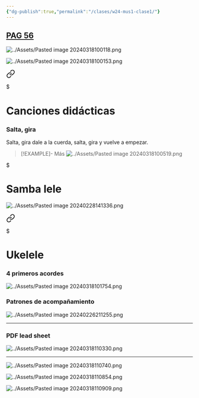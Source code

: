 ```yaml
---
{"dg-publish":true,"permalink":"/clases/w24-mus1-clase1/"}
---
```




<div class=slide>

## [PAG 56](https://www.blinklearning.com/v/1710168887/theme_tmpux/launch.php?theme=tmpux#activity/4239478/65132326/421303510)

</div>
<div class=slide>

![../Assets/Pasted image 20240318100118.png](/img/user/Assets/Pasted%20image%2020240318100118.png)

</div>

<div class=slide>

![../Assets/Pasted image 20240318100153.png](/img/user/Assets/Pasted%20image%2020240318100153.png)

</div>
<div class=slide>


<div class="transclusion internal-embed is-loaded"><a class="markdown-embed-link" href="/recursos/canciones-didacticas/#salta-gira" aria-label="Open link"><svg xmlns="http://www.w3.org/2000/svg" width="24" height="24" viewBox="0 0 24 24" fill="none" stroke="currentColor" stroke-width="2" stroke-linecap="round" stroke-linejoin="round" class="svg-icon lucide-link"><path d="M10 13a5 5 0 0 0 7.54.54l3-3a5 5 0 0 0-7.07-7.07l-1.72 1.71"></path><path d="M14 11a5 5 0 0 0-7.54-.54l-3 3a5 5 0 0 0 7.07 7.07l1.71-1.71"></path></svg></a><div class="markdown-embed">

$<div class="markdown-embed-title">

# Canciones didácticas

</div>


### Salta, gira

Salta, gira dale a la cuerda,
salta, gira y vuelve a empezar.

>[!EXAMPLE]- Más
>![../Assets/Pasted image 20240318100519.png](/img/user/Assets/Pasted%20image%2020240318100519.png)


</div></div>


</div>
<div class="slide">


<div class="transclusion internal-embed is-loaded"><div class="markdown-embed">

$<div class="markdown-embed-title">

# Samba lele

</div>




![../Assets/Pasted image 20240228141336.png](/img/user/Assets/Pasted%20image%2020240228141336.png)


</div></div>


</div>
<div class="slide">


<div class="transclusion internal-embed is-loaded"><a class="markdown-embed-link" href="/recursos/ukelele/#4-primeros-acordes" aria-label="Open link"><svg xmlns="http://www.w3.org/2000/svg" width="24" height="24" viewBox="0 0 24 24" fill="none" stroke="currentColor" stroke-width="2" stroke-linecap="round" stroke-linejoin="round" class="svg-icon lucide-link"><path d="M10 13a5 5 0 0 0 7.54.54l3-3a5 5 0 0 0-7.07-7.07l-1.72 1.71"></path><path d="M14 11a5 5 0 0 0-7.54-.54l-3 3a5 5 0 0 0 7.07 7.07l1.71-1.71"></path></svg></a><div class="markdown-embed">

$<div class="markdown-embed-title">

# Ukelele

</div>


### 4 primeros acordes

![../Assets/Pasted image 20240318101754.png](/img/user/Assets/Pasted%20image%2020240318101754.png)



</div></div>


</div>
<div class="slide">


<div class="transclusion internal-embed is-loaded"><div class="markdown-embed">



### Patrones de acompañamiento

![../Assets/Pasted image 20240226211255.png](/img/user/Assets/Pasted%20image%2020240226211255.png)

---


</div></div>


</div>
<div class="slide">


<div class="transclusion internal-embed is-loaded"><div class="markdown-embed">



### PDF lead sheet

![../Assets/Pasted image 20240318110330.png](/img/user/Assets/Pasted%20image%2020240318110330.png)

---


</div></div>


</div>
<div class="slide">

![../Assets/Pasted image 20240318110740.png](/img/user/Assets/Pasted%20image%2020240318110740.png)

</div>
<div class="slide">

![../Assets/Pasted image 20240318110854.png](/img/user/Assets/Pasted%20image%2020240318110854.png)

</div>
<div class="slide">

![../Assets/Pasted image 20240318110909.png](/img/user/Assets/Pasted%20image%2020240318110909.png)

</div>




